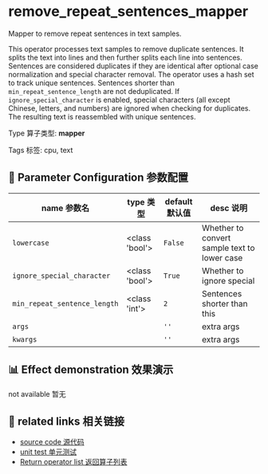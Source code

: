 # remove_repeat_sentences_mapper

Mapper to remove repeat sentences in text samples.

This operator processes text samples to remove duplicate sentences. It splits the text
into lines and then further splits each line into sentences. Sentences are considered
duplicates if they are identical after optional case normalization and special character
removal. The operator uses a hash set to track unique sentences. Sentences shorter than
`min_repeat_sentence_length` are not deduplicated. If `ignore_special_character` is
enabled, special characters (all except Chinese, letters, and numbers) are ignored when
checking for duplicates. The resulting text is reassembled with unique sentences.

Type 算子类型: **mapper**

Tags 标签: cpu, text

## 🔧 Parameter Configuration 参数配置
| name 参数名 | type 类型 | default 默认值 | desc 说明 |
|--------|------|--------|------|
| `lowercase` | <class 'bool'> | `False` | Whether to convert sample text to lower case |
| `ignore_special_character` | <class 'bool'> | `True` | Whether to ignore special |
| `min_repeat_sentence_length` | <class 'int'> | `2` | Sentences shorter than this |
| `args` |  | `''` | extra args |
| `kwargs` |  | `''` | extra args |

## 📊 Effect demonstration 效果演示
not available 暂无

## 🔗 related links 相关链接
- [source code 源代码](../../../data_juicer/ops/mapper/remove_repeat_sentences_mapper.py)
- [unit test 单元测试](../../../tests/ops/mapper/test_remove_repeat_sentences_mapper.py)
- [Return operator list 返回算子列表](../../Operators.md)
